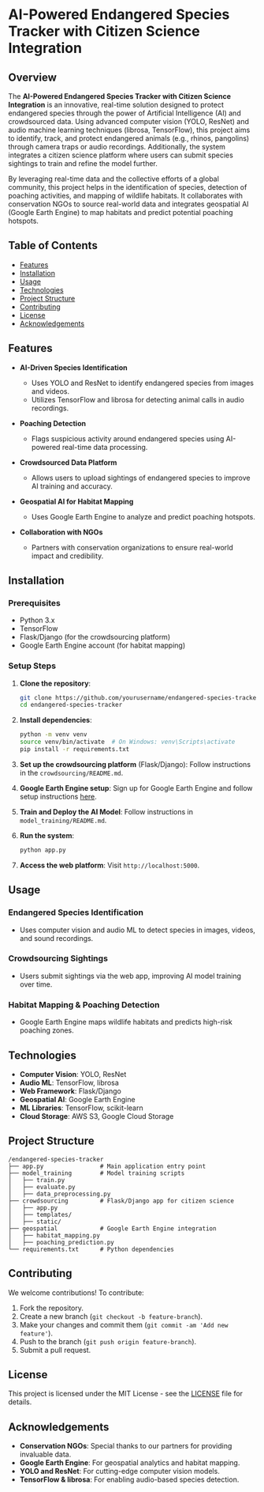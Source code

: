# AI-Powered Endangered Species Tracker with Citizen Science Integration

## Overview

The **AI-Powered Endangered Species Tracker with Citizen Science Integration** is an innovative, real-time solution designed to protect endangered species through the power of Artificial Intelligence (AI) and crowdsourced data. Using advanced computer vision (YOLO, ResNet) and audio machine learning techniques (librosa, TensorFlow), this project aims to identify, track, and protect endangered animals (e.g., rhinos, pangolins) through camera traps or audio recordings. Additionally, the system integrates a citizen science platform where users can submit species sightings to train and refine the model further.

By leveraging real-time data and the collective efforts of a global community, this project helps in the identification of species, detection of poaching activities, and mapping of wildlife habitats. It collaborates with conservation NGOs to source real-world data and integrates geospatial AI (Google Earth Engine) to map habitats and predict potential poaching hotspots.

## Table of Contents

- [Features](#features)
- [Installation](#installation)
- [Usage](#usage)
- [Technologies](#technologies)
- [Project Structure](#project-structure)
- [Contributing](#contributing)
- [License](#license)
- [Acknowledgements](#acknowledgements)

## Features

- **AI-Driven Species Identification**
  - Uses YOLO and ResNet to identify endangered species from images and videos.
  - Utilizes TensorFlow and librosa for detecting animal calls in audio recordings.

- **Poaching Detection**
  - Flags suspicious activity around endangered species using AI-powered real-time data processing.

- **Crowdsourced Data Platform**
  - Allows users to upload sightings of endangered species to improve AI training and accuracy.

- **Geospatial AI for Habitat Mapping**
  - Uses Google Earth Engine to analyze and predict poaching hotspots.

- **Collaboration with NGOs**
  - Partners with conservation organizations to ensure real-world impact and credibility.

## Installation

### Prerequisites

- Python 3.x
- TensorFlow
- Flask/Django (for the crowdsourcing platform)
- Google Earth Engine account (for habitat mapping)

### Setup Steps

1. **Clone the repository**:
   ```bash
   git clone https://github.com/yourusername/endangered-species-tracker.git
   cd endangered-species-tracker
   ```

2. **Install dependencies**:
   ```bash
   python -m venv venv
   source venv/bin/activate  # On Windows: venv\Scripts\activate
   pip install -r requirements.txt
   ```

3. **Set up the crowdsourcing platform** (Flask/Django):
   Follow instructions in the `crowdsourcing/README.md`.

4. **Google Earth Engine setup**:
   Sign up for Google Earth Engine and follow setup instructions [here](https://developers.google.com/earth-engine/guides/python_install).

5. **Train and Deploy the AI Model**:
   Follow instructions in `model_training/README.md`.

6. **Run the system**:
   ```bash
   python app.py
   ```

7. **Access the web platform**:
   Visit `http://localhost:5000`.

## Usage

### Endangered Species Identification

- Uses computer vision and audio ML to detect species in images, videos, and sound recordings.

### Crowdsourcing Sightings

- Users submit sightings via the web app, improving AI model training over time.
  
### Habitat Mapping & Poaching Detection

- Google Earth Engine maps wildlife habitats and predicts high-risk poaching zones.

## Technologies

- **Computer Vision**: YOLO, ResNet
- **Audio ML**: TensorFlow, librosa
- **Web Framework**: Flask/Django
- **Geospatial AI**: Google Earth Engine
- **ML Libraries**: TensorFlow, scikit-learn
- **Cloud Storage**: AWS S3, Google Cloud Storage

## Project Structure

```
/endangered-species-tracker
├── app.py                # Main application entry point
├── model_training        # Model training scripts
│   ├── train.py
│   ├── evaluate.py
│   ├── data_preprocessing.py
├── crowdsourcing         # Flask/Django app for citizen science
│   ├── app.py
│   ├── templates/
│   ├── static/
├── geospatial            # Google Earth Engine integration
│   ├── habitat_mapping.py
│   ├── poaching_prediction.py
└── requirements.txt      # Python dependencies
```

## Contributing

We welcome contributions! To contribute:

1. Fork the repository.
2. Create a new branch (`git checkout -b feature-branch`).
3. Make your changes and commit them (`git commit -am 'Add new feature'`).
4. Push to the branch (`git push origin feature-branch`).
5. Submit a pull request.

## License

This project is licensed under the MIT License - see the [LICENSE](LICENSE) file for details.

## Acknowledgements

- **Conservation NGOs**: Special thanks to our partners for providing invaluable data.
- **Google Earth Engine**: For geospatial analytics and habitat mapping.
- **YOLO and ResNet**: For cutting-edge computer vision models.
- **TensorFlow & librosa**: For enabling audio-based species detection.


